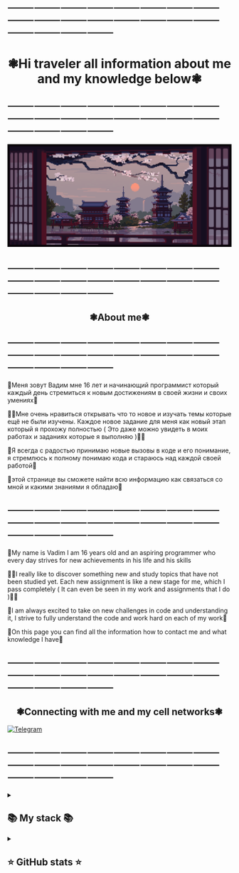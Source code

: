 ## ⸻⸻⸻⸻⸻⸻⸻⸻⸻⸻⸻⸻⸻⸻⸻⸻⸻⸻⸻⸻
 
<h1 align="center"> ❃Hi traveler all information about me and my knowledge below❃ </h1>

## ⸻⸻⸻⸻⸻⸻⸻⸻⸻⸻⸻⸻⸻⸻⸻⸻⸻⸻⸻⸻
 

 

![Header](https://github.com/Stervar/Stervar/blob/main/assets/f53336607ee8c6478f25d2665d7d5c3b.gif) 

## ⸻⸻⸻⸻⸻⸻⸻⸻⸻⸻⸻⸻⸻⸻⸻⸻⸻⸻⸻⸻
 
<h2 align="center"> ❃About me❃ </h2>  

## ⸻⸻⸻⸻⸻⸻⸻⸻⸻⸻⸻⸻⸻⸻⸻⸻⸻⸻⸻⸻
 
👋Меня зовут Вадим мне 16 лет и начинающий программист который каждый день стремиться к новым достижениям в своей жизни и своих умениях👋

👨‍💻Мне очень нравиться открывать что то новое и изучать темы которые ещё не были изучены. Каждое новое задание для меня как новый этап который я прохожу полностью ( Это даже можно увидеть в моих работах и заданиях которые я выполняю )👨‍💻

🌟Я всегда с радостью принимаю новые вызовы в коде и его понимание, я стремлюсь к полному понимаю кода и стараюсь над каждой своей работой🌟

📑этой странице вы сможете найти всю информацию как связаться со мной и какими знаниями я обладаю📑

## ⸻⸻⸻⸻⸻⸻⸻⸻⸻⸻⸻⸻⸻⸻⸻⸻⸻⸻⸻⸻

👋My name is Vadim I am 16 years old and an aspiring programmer who every day strives for new achievements in his life and his skills

👨‍💻I really like to discover something new and study topics that have not been studied yet. Each new assignment is like a new stage for me, which I pass completely ( It can even be seen in my work and assignments that I do )👨‍💻

🌟I am always excited to take on new challenges in code and understanding it, I strive to fully understand the code and work hard on each of my work🌟

📑On this page you can find all the information how to contact me and what knowledge I have📑
## ⸻⸻⸻⸻⸻⸻⸻⸻⸻⸻⸻⸻⸻⸻⸻⸻⸻⸻⸻⸻


<h2 align="center"> ❃Connecting with me and my cell networks❃ </h2>  



[![Telegram](https://img.shields.io/badge/-Telegram-090909?style=for-the-badge&logo=telegram&logoColor=27A0D9)](https://t.me/IRISHCAR)

## ⸻⸻⸻⸻⸻⸻⸻⸻⸻⸻⸻⸻⸻⸻⸻⸻⸻⸻⸻⸻




<details align="left">
  <summary><h2><b>📚 My stack 📚</b></h2></summary>
  <p>
    <h3>🌐 Langs 🌐</h3>
    <img src="https://skillicons.dev/icons?i=py,html,postgres,javascript,&perline=7" />
    <h3>💠 Frameworks 💠 / 💠 Tools 💠</h3>
    <img src="https://skillicons.dev/icons?i=git&perline=7" />
    <h3>⚙️ Software ⚙️</h3>
    <img src="https://skillicons.dev/icons?i=visualstudio,visualcode&perline=7" />
    <br>
  </p>
</details>

<details align="left">
  <summary><h2><b>⭐ GitHub stats ⭐</b></h2></summary>
  <p>
   <img src="https://github-readme-stats.vercel.app/api/top-langs/?username=Stervar&theme=dracula&layout=compact&hide_border=true&bg_color=00000000" />
   <br>
   <img src="https://github-readme-stats.vercel.app/api?username=Stervar&count_private=true&show_icons=true&theme=dracula&hide_border=true&bg_color=00000000" />
    <br>
  </p>
</details>



